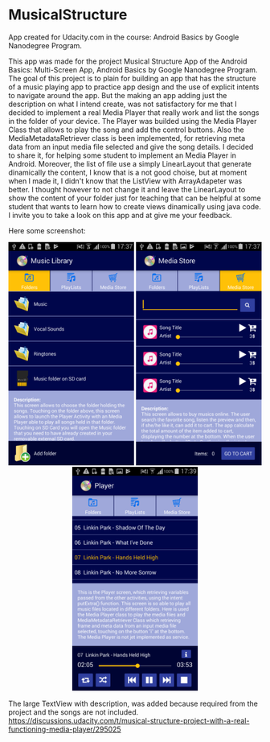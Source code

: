 # MusicalStructure
App created for Udacity.com in the course: Android Basics by Google Nanodegree Program.

This app was made for the project Musical Structure App of the Android Basics: Multi-Screen App, Android Basics by Google Nanodegree Program. 
The goal of this project is to plain for building an app that has the structure of a music playing app to practice app design and the use of explicit intents to navigate around the app. But the making an app adding just the description on what I intend create, was not satisfactory for me that I decided to implement a real Media Player that really work and list the songs in the folder of your device. 
The Player was builded using the Media Player Class that allows to play the song and add the control buttons. Also the MediaMetadataRetriever class is been implemented, for retrieving meta data from an input media file selected and give the song details. I decided to share it, for helping some student to implement an Media Player in Android.
Moreover, the list of file use a simply LinearLayout that generate dinamically the content, I know that is a not good choise, but at moment when I made it, I didn't know that the ListView with ArrayAdapeter was better. I thought however to not change it and leave the LinearLayout to show the content of your folder just for teaching that can be helpful at some student that wants to learn how to create views dinamically using java code. I invite you to take a look on this app and at give me your feedback. 


Here some screenshot:

<p align="center">
  <img src="Screenshot_2017-07-01-17-37-22.png" width="250"/>
  <img src="Screenshot_2017-07-01-17-37-44.png" width="250"/>
  <img src="Screenshot_2017-07-01-17-39-06.png" width="250"/>
</p>


The large TextView with description, was added because required from the project and the songs are not included.
https://discussions.udacity.com/t/musical-structure-project-with-a-real-functioning-media-player/295025
